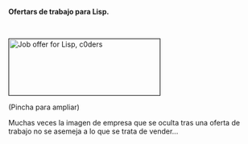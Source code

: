 <p><strong>Ofertars de trabajo para Lisp.</strong></p>
<p>&nbsp;</p>
<p><a href="http://coders.pello.info/images/strips/strip002.jpg" target="_new" title="Job offer for Lisp, c0ders"><img src="http://coders.pello.info/images/strips/strip002.jpg" border="1" alt="Job offer for Lisp, c0ders" title="Job offer for Lisp, c0ders" width="300" height="112" /></a></p>
<p>(Pincha para ampliar)</p>
<p>Muchas veces la imagen de empresa que se oculta tras una oferta de trabajo no se asemeja a lo que se trata de vender...</p>